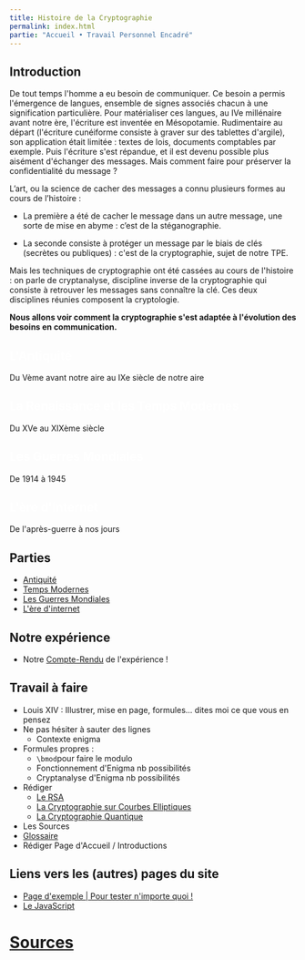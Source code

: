 ```yaml
---
title: Histoire de la Cryptographie
permalink: index.html
partie: "Accueil • Travail Personnel Encadré"
---
```


## Introduction

De tout temps l'homme a eu besoin de communiquer. Ce besoin a permis l'émergence de langues, ensemble de signes associés chacun à une signification particulière. Pour matérialiser ces langues, au IVe millénaire avant notre ère, l'écriture est inventée en Mésopotamie. Rudimentaire au départ (l'écriture cunéiforme consiste à graver sur des tablettes d'argile), son application était limitée : textes de lois, documents comptables par exemple.
Puis l'écriture s'est répandue, et il est devenu possible plus aisément d'échanger des messages.
Mais comment faire pour préserver la confidentialité du message ?

L’art, ou la science de cacher des messages a connu plusieurs formes au cours de l’histoire :

- La première a été de cacher le message dans un autre message, une sorte de mise en abyme : c’est de la stéganographie.

- La seconde consiste à protéger un message par le biais de clés (secrètes ou publiques) : c'est de la cryptographie, sujet de notre TPE.

Mais les techniques de cryptographie ont été cassées au cours de l'histoire : on parle de cryptanalyse, discipline inverse de la cryptographie qui consiste à retrouver les messages sans connaître la clé. Ces deux disciplines réunies composent la cryptologie.


**Nous allons voir comment la cryptographie s'est adaptée à l'évolution des besoins en communication.**



<link rel="stylesheet" href="{{ '/assets/css/timeline.css' | relative_url }}">
<div class="timeline">

 <div class="container left">
   <div class="content" style="cursor: pointer;" onclick="window.location='{{ "/antiquite/" | relative_url }}';">
     <h2 style="color:white;">L'Antiquité</h2>
     <p>Du Vème avant notre aire au IXe siècle de notre aire</p>
   </div>
 </div>

 <div class="container right">
   <div class="content" style="cursor: pointer;" onclick="window.location='{{ "/temps-modernes/" | relative_url }}';">
     <h2 style="color:white;">La Renaissance et les Temps Modernes</h2>
     <p>Du XVe au XIXème siècle</p>
   </div>
 </div>

 <div class="container left">
   <div class="content" style="cursor: pointer;" onclick="window.location='{{ "/guerres/" | relative_url }}';">
     <h2 style="color:white;">Les Guerres Mondiales</h2>
     <p>De 1914 à 1945</p>
   </div>
 </div>

 <div class="container right">
   <div class="content" style="cursor: pointer;" onclick="window.location='{{ "/internet/" | relative_url }}';">
     <h2 style="color:white;">L'ère d'Internet</h2>
     <p>De l'après-guerre à nos jours</p>
   </div>
 </div>

</div>


## Parties

* [Antiquité](antiquite)
* [Temps Modernes](temps-modernes)
* [Les Guerres Mondiales](guerres)
* [L'ère d'internet](internet)


## Notre expérience
* Notre [Compte-Rendu](experience) de l'expérience !


## Travail à faire
* Louis XIV : Illustrer, mise en page, formules... dites moi ce que vous en pensez
* Ne pas hésiter à sauter des lignes
  * Contexte enigma
* Formules propres :
  * `\bmod`pour faire le modulo
  * Fonctionnement d'Enigma nb possibilités
  * Cryptanalyse d'Enigma nb possibilités
* Rédiger
  * [Le RSA](rsa)
  * [La Cryptographie sur Courbes Elliptiques](ecc)
  * [La Cryptographie Quantique](quantique)
* Les Sources
* [Glossaire](glossaire)
* Rédiger Page d'Accueil / Introductions

## Liens vers les (autres) pages du site

* [Page d'exemple \| Pour tester n'importe quoi !](exemple)
* [Le JavaScript](javascript)

# [Sources](sources)

